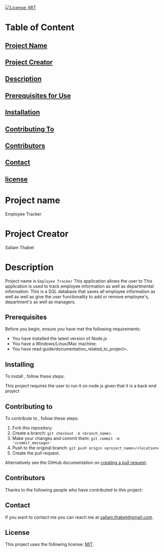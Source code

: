 
  [![License: MIT](https://img.shields.io/badge/License-MIT-yellow.svg)](https://opensource.org/licenses/MIT)

# Table of Content
## [Project Name](#project-name)
## [Project Creator](#project-creator)
## [Description](#description)
## [Prerequisites for Use](#prerequisites)
## [Installation](#installing)
## [Contributing To](#contributing-to)
## [Contributors](#contributors)
## [Contact](#contact)
## [license](#license)

# Project name 

Employee Tracker

# Project Creator 

Sallam Thabet

# Description
Project name is `Employee Tracker` This application allows the user to This application is used to track employee information as well as departmental information. This is a SQL database that saves all employee information as well as well as give the user functionality to add or remove employee's, department's as well as managers. 

## Prerequisites

Before you begin, ensure you have met the following requirements:

* You have installed the latest version of Node.js
* You have a Windows/Linux/Mac machine.
* You have read guide/documentation_related_to_project>.

## Installing

To install <Employee Tracker>, follow these steps:

This project requires the user to run it on node js given that it is a back end project


## Contributing to
To contribute to <Employee Tracker>, follow these steps:

1. Fork this repository.
2. Create a branch: `git checkout -b <branch_name>`.
3. Make your changes and commit them: `git commit -m '<commit_message>'`
4. Push to the original branch: `git push origin <project_name>/<location>`
5. Create the pull request.

Alternatively see the GitHub documentation on [creating a pull request](https://help.github.com/en/github/collaborating-with-issues-and-pull-requests/creating-a-pull-request).

## Contributors

Thanks to the following people who have contributed to this project:

<No Contributors>

## Contact

If you want to contact me you can reach me at <sallam.thabet@gmail.com>.

## License

This project uses the following license: [MIT](https://opensource.org/licenses/MIT).
